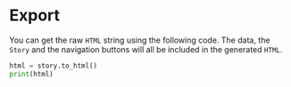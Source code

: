 # Export

You can get the raw `HTML` string using the following code.
The data, the `Story` and the navigation buttons will all be included in
the generated `HTML`.

```python
html = story.to_html()
print(html)
```
